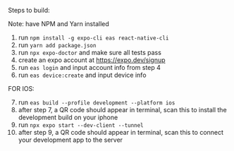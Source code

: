 Steps to build:

Note: have NPM and Yarn installed

1. run `npm install -g expo-cli eas react-native-cli` 
2. run `yarn add package.json`
3. run `npx expo-doctor` and make sure all tests pass
4. create an expo account at https://expo.dev/signup
5. run `eas login` and input account info from step 4
6. run `eas device:create` and input device info

FOR IOS: 

7. run `eas build --profile development --platform ios` 
8. after step 7, a QR code should appear in terminal, scan this to install the development build on your iphone
9. run `npx expo start --dev-client --tunnel`
10. after step 9, a QR code should appear in terminal, scan this to connect your development app to the server 



